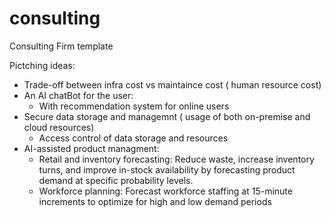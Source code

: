 # consulting
Consulting Firm template

Pictching ideas:
- Trade-off between infra cost vs maintaince cost ( human resource cost)
- An AI chatBot for the user:
    * With recommendation system for online users
- Secure data storage and managemnt ( usage of both on-premise and cloud resources)
    * Access control of data storage and resources
- AI-assisted product managment:
    * Retail and inventory forecasting: Reduce waste, increase inventory turns, and improve in-stock availability by forecasting product demand at specific probability levels.
    * Workforce planning: Forecast workforce staffing at 15-minute increments to optimize for high and low demand periods

